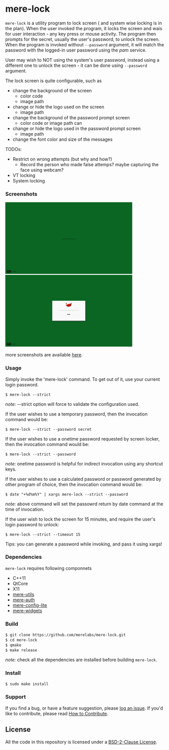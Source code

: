 # mere-lock #
`mere-lock` is a utility program to lock screen ( and system wise locking is in
the plan). When the user invoked the program, it locks the screen and wais for 
user interaction - any key press or mouse activity. The program then prompts 
for the secret, usually the user's password, to unlock the screen. When the 
program is invoked without `--password` argument, it will match the password 
with the logged-in user password using the *pam* service. 

User may wish to NOT using the system's user password, instead using a
different one to unlock the screen - it can be done using `--password` argument.

The lock screen is quite configurable, such as
- change the background of the screen
  - color code
  - image path
- change or hide the logo used on the screen
  - image path
- change the background of the password prompt screen
  - color code or image path can
- change or hide the logo used in the password prompt screen
  - image path
- change the font color and size of the messages 

TODOs:
- Restrict on wrong attempts (but why and how?)
  - Record the person who made false attemps? maybe capturing the face using webcam? 
- VT locking
- System locking

### Screenshots
<img src="screenshots/screen.png" height="225px"> <img src="screenshots/prompt.png" height="225px">

more screenshots are available [here](screenshots).

### Usage
Simply invoke the 'mere-lock' command. To get out of it, use your current login password.

```shell
$ mere-lock --strict
```
*note:* --strict option will force to validate the configuration used.

If the user wishes to use a temporary password, then the invocation command 
would be:

```shell
$ mere-lock --strict --password secret
```

If the user wishes to use a onetime password requested by screen locker, then the invocation command would be:

```shell
$ mere-lock --strict --password
```
*note:* onetime password is helpful for indirect invocation using any shortcut keys.

If the user wishes to use a calculated password or password generated by other program of choice, 
then the invocation command would be:

```shell
$ date "+%d%m%Y" | xargs mere-lock --strict --password
```
*note:* above command will set the passowrd return by date command at the time of invocation.

If the user wish to lock the screen for 15 minutes, and require the user's login password to unlock:

```shell
$ mere-lock --strict --timeout 15
```

Tips: you can generate a password while invoking, and pass it using xargs!

### Dependencies
`mere-lock` requires following componnets
- C++11 
- QtCore
- X11
- [mere-utils](https://github.com/merelabs/mere-utils)
- [mere-auth](https://github.com/merelabs/mere-auth)
- [mere-config-lite](https://github.com/merelabs/mere-config-lite)
- [mere-widgets](https://github.com/merelabs/mere-widgets)
 
### Build
```shell
$ git clone https://github.com/merelabs/mere-lock.git
$ cd mere-lock
$ qmake
$ make release
```
*note:* check all the dependencies are installed before building `mere-lock`.

### Install

```shell
$ sudo make install
```

### Support
If you find a bug, or have a feature suggestion, please [log an issue](https://github.com/merelabs/mere-lock/issues). If you'd like to
contribute, please read [How to Contribute](CONTRIBUTING.md).

## License
All the code in this repository is licensed under a [BSD-2-Clause License](LICENSE).
